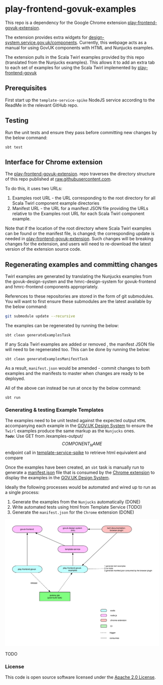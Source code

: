 # play-frontend-govuk-examples

This repo is a dependency for the Google Chrome extension [play-frontend-govuk-extension](https://github.com/hmrc/play-frontend-govuk-extension).

The extension provides extra widgets for [design-system.service.gov.uk/components](https://design-system.service.gov.uk/components/).
Currently, this webpage acts as a manual for using GovUK components with HTML and Nunjucks examples.

The extension pulls in the Scala Twirl examples provided by this repo (translated from the Nunjucks examples).
This allows it to add an extra tab to each set of examples for using the Scala Twirl implemented by [play-frontend-govuk](https://github.com/hmrc/play-frontend-govuk)

## Prerequisites
First start up the `template-service-spike` NodeJS service according to the ReadMe in the relevant GitHub repo.

## Testing
Run the unit tests and ensure they pass before committing new changes by the below command:
```
sbt test
```

## Interface for Chrome extension
The [play-frontend-govuk-extension](https://github.com/hmrc/play-frontend-govuk-extension). repo traverses the directory structure of this repo published at [raw.githubusercontent.com](https://raw.githubusercontent.com).

To do this, it uses two URLs:
1) Examples root URL - the URL corresponding to the root directory for all Scala Twirl component example directories
2) Manifest URL - the URL for a manifest JSON file providing the URLs relative to the Examples root URL for each Scala Twirl component example.

Note that if the location of the root directory where Scala Twirl examples can be found or the manifest file, is changed; the corresponding update is needed in [play-frontend-govuk-extension](https://github.com/hmrc/play-frontend-govuk-extension).
Such changes will be breaking changes for the extension, and users will need to re-download the latest version of the extension source code.

## Regenerating examples and committing changes
Twirl examples are generated by translating the Nunjucks examples from the govuk-design-system and the hmrc-design-system for govuk-frontend and hmrc-frontend
components appropriately.

References to these repositories are stored in the form of git submodules.
You will want to first ensure these submodules are the latest available by the below command: 
```bash
git submodule update --recursive
```

The examples can be regenerated by running the below:
```sbtshell
sbt clean generateExamplesTask
```

If any Scala Twirl examples are added or removed , the manifest JSON file will need to be regenerated too.
This can be done by running the below:
```sbtshell
sbt clean generateExamplesManifestTask
```
As a result, `manifest.json` would be amended - commit changes to both examples and the manifests to master when changes are ready to be deployed.

All of the above can instead be run at once by the below command:
```sbtshell
sbt run
```

### Generating & testing Example Templates
The examples need to be unit tested against the expected output `HTML` accompanying each example in the [GOV.UK Design System](https://design-system.service.gov.uk/components/)
to ensure the `Twirl` examples produce the same markup as the `Nunjucks` ones. <br/>
**_`Todo`_**: Use GET from /examples-output/$$COMPONENT_NAME$$ endpoint call in [template-service-spike](https://github.com/hmrc/template-service-spike) to retrieve html equivalent and compare

Once the examples have been created, an `sbt` task is manually run to generate a [manifest.json](src/test/resources/manifest.json)
file that is consumed by the [Chrome extension]((https://github.com/hmrc/play-frontend-govuk-extension)) to display the examples
in the [GOV.UK Design System](https://design-system.service.gov.uk/components/).

Ideally the following processes would be automated and wired up to run as a single process:
1. Generate the examples from the `Nunjucks` automatically (DONE)
2. Write automated tests using html from Template Service (TODO)
3. Generate the `manifest.json` for the `Chrome` extension (DONE)

![example generation](docs/images/example-generation.svg)

TODO

### License

This code is open source software licensed under the [Apache 2.0 License]("http://www.apache.org/licenses/LICENSE-2.0.html").
